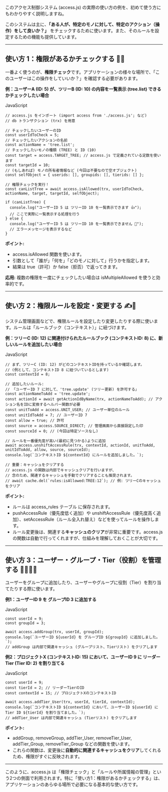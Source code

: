 このアクセス制御システム (access.js) の実際の使い方の例を、初めて使う方にもわかりやすく説明しますね。

このシステムは主に、**「ある人が、特定のモノに対して、特定のアクション（操作）をして良いか？」** をチェックするために使います。また、そのルールを設定するための機能も提供しています。

---

## **使い方 1：権限があるかチェックする 🤔✅**

一番よく使うのが、**権限チェック**です。アプリケーションの様々な場所で、「このユーザーはこの操作をしていいか？」を確認する必要があります。

**例：ユーザーA (ID: 5\) が、ツリーB (ID: 10\) の内容を一覧表示 (tree.list) できるかチェックしたい場合**

JavaScript
```
// access.js をインポート (import access from './access.js'; など)  
// db トランザクション (trx) を用意

// チェックしたいユーザーのID  
const userIdToCheck = 5;   
// チェックしたいアクションの名前  
const actionName = 'tree.list';  
// チェックしたいモノの種類 (TREE) と ID (10)  
const target = access.TARGET_TREE; // access.js で定義されている定数を使います  
const targetId = 10;  
// (もしあれば) モノの所有者情報など (今回は不要なので空オブジェクト)  
const selfObject = { userids: [], groupids: [], tierids: [] }; 

// 権限チェックを実行！  
const canListTree = await access.isAllowed(trx, userIdToCheck, actionName, target, targetId, selfObject);

if (canListTree) {  
  console.log("ユーザーID 5 は ツリーID 10 を一覧表示できます 👍");  
  // ここで実際に一覧表示する処理を行う  
} else {  
  console.log("ユーザーID 5 は ツリーID 10 を一覧表示できません 🚫");  
  // エラーメッセージを表示するなど  
}
```

**ポイント:**

* access.isAllowed 関数を使います。  
* 引数として「誰が」「何を」「どのモノに対して」行うかを指定します。  
* 結果は true（許可）か false（拒否）で返ってきます。

**応用:** 複数の権限を一度にチェックしたい場合は isMultipleAllowed を使うと効率的です。

---

## **使い方 2：権限ルールを設定・変更する ✍️🔄**

システム管理画面などで、権限ルールを設定したり変更したりする際に使います。ルールは「ルールブック（コンテキスト）」に紐づけます。

**例：ツリーC (ID: 12\) に関連付けられたルールブック (コンテキストID: 8\) に、新しいルールを追加したい場合**

JavaScript
```
// まず、ツリーC (ID: 12) がどのコンテキストIDを持っているか確認します。  
// (例として、コンテキストID 8 に紐づいているとします)  
const contextId = 8; 

// 追加したいルール:   
// 「ユーザーID 7 に対して、'tree.update' (ツリー更新) を許可する」  
const actionNameToAdd = 'tree.update';  
const actionId = await getActionIdByName(trx, actionNameToAdd); // アクション名をIDに変換するヘルパー関数が必要  
const unitToAdd = access.UNIT_USER; // ユーザー単位のルール  
const unitIdToAdd = 7; // ユーザーID 7  
const allow = true; // 許可  
const source = access.SOURCE_DIRECT; // 管理画面から直接設定した印  
const sourceId = 0; // (今回は特定ソースなし)

// ルールを一番優先度が高い(最初に見つかる)ように追加  
await access.unshiftAccessRule(trx, contextId, actionId, unitToAdd, unitIdToAdd, allow, source, sourceId);  
console.log(`コンテキストID ${contextId} にルールを追加しました。`);

// 重要：キャッシュをクリアする  
// access.js の関数は内部でキャッシュクリアを行いますが、  
// 念のため、関連するキャッシュを手動でクリアすることも推奨されます。  
// await cache.del(`rules:isAllowed:TREE:12`); // 例: ツリーCのキャッシュをクリア
```

**ポイント:**

* ルールは access\_rules テーブル に保存されます。  
* pushAccessRule（優先度低く追加）や unshiftAccessRule（優先度高く追加）、setAccessRule（ルール全入れ替え）などを使ってルールを操作します。  
* ルール変更後は、関連する**キャッシュのクリア**が非常に重要です。access.js の関数は自動で行ってくれますが、仕組みを理解しておくことが大切です。

---

## **使い方 3：ユーザー・グループ・Tier（役割）を管理する 🧑‍🤝‍🧑👑**

ユーザーをグループに追加したり、ユーザーやグループに役割（Tier）を割り当てたりする際に使います。

**例1：ユーザーID 9 を グループID 3 に追加する**

JavaScript
```
const userId = 9;  
const groupId = 3;

await access.addGroup(trx, userId, groupId);   
console.log(`ユーザーID ${userId} を グループID ${groupId} に追加しました。`);  
// addGroup は内部で関連キャッシュ (グループリスト、Tierリスト) をクリアします
```

**例2：プロジェクトX (コンテキストID: 15) において、ユーザーID 9 に リーダーTier (Tier ID: 2) を割り当てる**

JavaScript
```
const userId = 9;  
const tierId = 2; // リーダーTierのID  
const contextId = 15; // プロジェクトXのコンテキストID

await access.addTier_User(trx, userId, tierId, contextId);  
console.log(`コンテキストID ${contextId} において、ユーザーID ${userId} に Tier ID ${tierId} を割り当てました。`);  
// addTier_User は内部で関連キャッシュ (Tierリスト) をクリアします
```

**ポイント:**

* addGroup, removeGroup, addTier\_User, removeTier\_User, addTier\_Group, removeTier\_Group などの関数を使います。  
* これらの関数は、変更後に**自動的に関連するキャッシュをクリア**してくれるため、権限がすぐに反映されます。

---

このように、access.js は「権限チェック」と「ルールや所属情報の管理」という2つの側面で利用されます。特に「使い方1：権限があるかチェックする」は、アプリケーションのあらゆる場所で必要になる基本的な使い方です。

